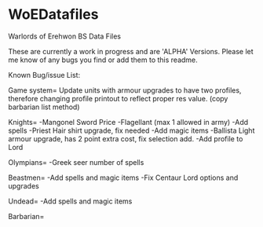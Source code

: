 # WoEDatafiles
Warlords of Erehwon BS Data Files

These are currently a work in progress and are 'ALPHA' Versions.
Please let me know of any bugs you find or add them to this readme.


Known Bug/issue List:

Game system=
Update units with armour upgrades to have two profiles, therefore changing profile printout to reflect proper res value.  (copy barbarian list method)

Knights=
-Mangonel Sword Price
-Flagellant (max 1 allowed in army)
-Add spells
-Priest Hair shirt upgrade, fix needed
-Add magic items
-Ballista Light armour upgrade, has 2 point extra cost, fix selection add.
-Add profile to Lord

Olympians=
-Greek seer number of spells

Beastmen=
-Add spells and magic items
-Fix Centaur Lord options and upgrades


Undead=
-Add spells and magic items

Barbarian=

